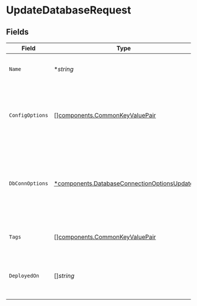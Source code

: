 # UpdateDatabaseRequest


## Fields

| Field                                                                                                     | Type                                                                                                      | Required                                                                                                  | Description                                                                                               |
| --------------------------------------------------------------------------------------------------------- | --------------------------------------------------------------------------------------------------------- | --------------------------------------------------------------------------------------------------------- | --------------------------------------------------------------------------------------------------------- |
| `Name`                                                                                                    | **string*                                                                                                 | :heavy_minus_sign:                                                                                        | Name for the observed database entity                                                                     |
| `ConfigOptions`                                                                                           | [][components.CommonKeyValuePair](../../models/components/commonkeyvaluepair.md)                          | :heavy_minus_sign:                                                                                        | Optional advanced configuration options for plugins, e.g. disable-sampling set to true                    |
| `DbConnOptions`                                                                                           | [*components.DatabaseConnectionOptionsUpdate](../../models/components/databaseconnectionoptionsupdate.md) | :heavy_minus_sign:                                                                                        | Options specifying how plugins connect to database server, authentication method change is not supported  |
| `Tags`                                                                                                    | [][components.CommonKeyValuePair](../../models/components/commonkeyvaluepair.md)                          | :heavy_minus_sign:                                                                                        | Tags for observed database entity                                                                         |
| `DeployedOn`                                                                                              | []*string*                                                                                                | :heavy_minus_sign:                                                                                        | Host entity/entities where database server is deployed on                                                 |